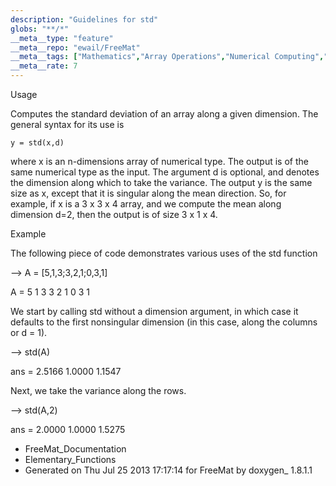 ```yaml
---
description: "Guidelines for std"
globs: "**/*"
__meta__type: "feature"
__meta__repo: "ewail/FreeMat"
__meta__tags: ["Mathematics","Array Operations","Numerical Computing","Standard Deviation","FreeMat"]
__meta__rate: 7
---
```


 Usage

Computes the standard deviation of an array along a given
dimension. The general syntax for its use is

    y = std(x,d)

where x is an n-dimensions array of numerical type. The
output is of the same numerical type as the input. The
argument d is optional, and denotes the dimension along
which to take the variance. The output y is the same size as
x, except that it is singular along the mean direction. So,
for example, if x is a 3 x 3 x 4 array, and we compute the
mean along dimension d=2, then the output is of size 3 x 1 x
4.


 Example

The following piece of code demonstrates various uses of the
std function

  --> A = [5,1,3;3,2,1;0,3,1]

  A =
   5 1 3
   3 2 1
   0 3 1

We start by calling std without a dimension argument, in
which case it defaults to the first nonsingular dimension
(in this case, along the columns or d = 1).

  --> std(A)

  ans =
      2.5166    1.0000    1.1547

Next, we take the variance along the rows.

  --> std(A,2)

  ans =
      2.0000
      1.0000
      1.5275


* FreeMat_Documentation
* Elementary_Functions
* Generated on Thu Jul 25 2013 17:17:14 for FreeMat by
  doxygen_ 1.8.1.1

